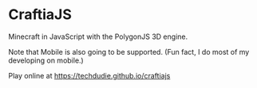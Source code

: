 # CraftiaJS

Minecraft in JavaScript with the PolygonJS 3D engine.

Note that Mobile is also going to be supported. (Fun fact, I do most of my developing on mobile.)

Play online at https://techdudie.github.io/craftiajs
